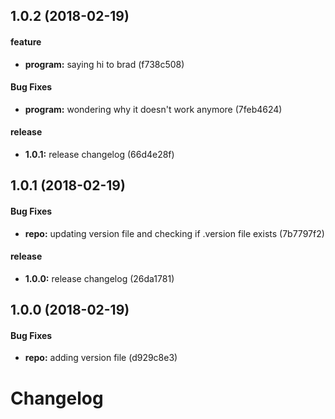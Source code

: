 ## 1.0.2 (2018-02-19)

#### feature

* **program:** saying hi to brad (f738c508)

#### Bug Fixes

* **program:** wondering why it doesn't work anymore (7feb4624)

#### release

* **1.0.1:** release changelog (66d4e28f)

## 1.0.1 (2018-02-19)

#### Bug Fixes

* **repo:** updating version file and checking if .version file exists (7b7797f2)

#### release

* **1.0.0:** release changelog (26da1781)

## 1.0.0 (2018-02-19)

#### Bug Fixes

* **repo:** adding version file (d929c8e3)

# Changelog
